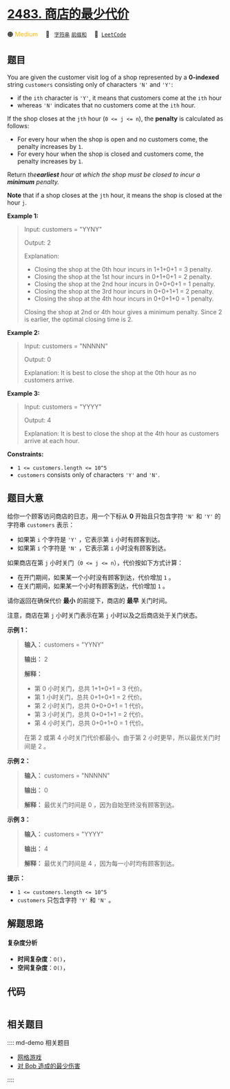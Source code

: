 # [2483. 商店的最少代价](https://leetcode.com/problems/minimum-penalty-for-a-shop)

🟠 <font color=#ffb800>Medium</font>&emsp; 🔖&ensp; [`字符串`](/leetcode/outline/tag/string.md) [`前缀和`](/leetcode/outline/tag/prefix-sum.md)&emsp; 🔗&ensp;[`LeetCode`](https://leetcode.com/problems/minimum-penalty-for-a-shop)


## 题目

You are given the customer visit log of a shop represented by a **0-indexed**
string `customers` consisting only of characters `'N'` and `'Y'`:

  * if the `ith` character is `'Y'`, it means that customers come at the `ith` hour
  * whereas `'N'` indicates that no customers come at the `ith` hour.

If the shop closes at the `jth` hour (`0 <= j <= n`), the **penalty** is
calculated as follows:

  * For every hour when the shop is open and no customers come, the penalty increases by `1`.
  * For every hour when the shop is closed and customers come, the penalty increases by `1`.

Return _the**earliest** hour at which the shop must be closed to incur a
**minimum** penalty._

**Note** that if a shop closes at the `jth` hour, it means the shop is closed
at the hour `j`.



**Example 1:**

> Input: customers = "YYNY"
> 
> Output: 2
> 
> Explanation: 
> - Closing the shop at the 0th hour incurs in 1+1+0+1 = 3 penalty.
> - Closing the shop at the 1st hour incurs in 0+1+0+1 = 2 penalty.
> - Closing the shop at the 2nd hour incurs in 0+0+0+1 = 1 penalty.
> - Closing the shop at the 3rd hour incurs in 0+0+1+1 = 2 penalty.
> - Closing the shop at the 4th hour incurs in 0+0+1+0 = 1 penalty.
> 
> Closing the shop at 2nd or 4th hour gives a minimum penalty. Since 2 is earlier, the optimal closing time is 2.

**Example 2:**

> Input: customers = "NNNNN"
> 
> Output: 0
> 
> Explanation: It is best to close the shop at the 0th hour as no customers arrive.

**Example 3:**

> Input: customers = "YYYY"
> 
> Output: 4
> 
> Explanation: It is best to close the shop at the 4th hour as customers arrive at each hour.

**Constraints:**

  * `1 <= customers.length <= 10^5`
  * `customers` consists only of characters `'Y'` and `'N'`.


## 题目大意

给你一个顾客访问商店的日志，用一个下标从 **0**  开始且只包含字符 `'N'` 和 `'Y'` 的字符串 `customers` 表示：

  * 如果第 `i` 个字符是 `'Y'` ，它表示第 `i` 小时有顾客到达。
  * 如果第 `i` 个字符是 `'N'` ，它表示第 `i` 小时没有顾客到达。

如果商店在第 `j` 小时关门（`0 <= j <= n`），代价按如下方式计算：

  * 在开门期间，如果某一个小时没有顾客到达，代价增加 `1` 。
  * 在关门期间，如果某一个小时有顾客到达，代价增加 `1` 。

请你返回在确保代价 **最小**  的前提下，商店的 **最早**  关门时间。

注意，商店在第 `j` 小时关门表示在第 `j` 小时以及之后商店处于关门状态。



**示例 1：**

> 
> 
> 
> 
> 
> **输入：** customers = "YYNY"
> 
> **输出：** 2
> 
> **解释：**
> - 第 0 小时关门，总共 1+1+0+1 = 3 代价。
> - 第 1 小时关门，总共 0+1+0+1 = 2 代价。
> - 第 2 小时关门，总共 0+0+0+1 = 1 代价。
> - 第 3 小时关门，总共 0+0+1+1 = 2 代价。
> - 第 4 小时关门，总共 0+0+1+0 = 1 代价。
> 
> 在第 2 或第 4 小时关门代价都最小。由于第 2 小时更早，所以最优关门时间是 2 。
> 
> 

**示例 2：**

> 
> 
> 
> 
> 
> **输入：** customers = "NNNNN"
> 
> **输出：** 0
> 
> **解释：** 最优关门时间是 0 ，因为自始至终没有顾客到达。

**示例 3：**

> 
> 
> 
> 
> 
> **输入：** customers = "YYYY"
> 
> **输出：** 4
> 
> **解释：** 最优关门时间是 4 ，因为每一小时均有顾客到达。
> 
> 



**提示：**

  * `1 <= customers.length <= 10^5`
  * `customers` 只包含字符 `'Y'` 和 `'N'` 。


## 解题思路

#### 复杂度分析

- **时间复杂度**：`O()`，
- **空间复杂度**：`O()`，

## 代码

```javascript

```

## 相关题目

:::: md-demo 相关题目
- [网格游戏](https://leetcode.com/problems/grid-game)
- [对 Bob 造成的最少伤害](https://leetcode.com/problems/minimum-amount-of-damage-dealt-to-bob)

::::
